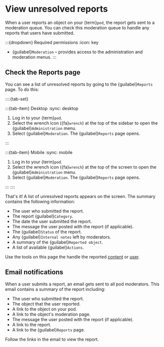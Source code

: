 # View unresolved reports

When a user reports an object on your {term}`pod`, the report gets sent to a moderation queue. You can check this moderation queue to handle any reports that users have submitted.

:::{dropdown} Required permissions
:icon: key

- {guilabel}`Moderation` – provides access to the administration and moderation menus.
:::

## Check the Reports page

You can see a list of unresolved reports by going to the {guilabel}`Reports` page. To do this:

::::{tab-set}

:::{tab-item} Desktop
:sync: desktop

1. Log in to your {term}`pod`.
2. Select the wrench icon ({fa}`wrench`) at the top of the sidebar to open the {guilabel}`Administration` menu.
3. Select {guilabel}`Moderation`. The {guilabel}`Reports` page opens.

:::

:::{tab-item} Mobile
:sync: mobile

1. Log in to your {term}`pod`.
2. Select the wrench icon ({fa}`wrench`) at the top of the screen to open the {guilabel}`Administration` menu.
3. Select {guilabel}`Moderation`. The {guilabel}`Reports` page opens.

:::
::::

That's it! A list of unresolved reports appears on the screen. The summary contains the following information:

- The user who submitted the report.
- The report {guilabel}`Category`.
- The date the user submitted the report.
- The message the user posted with the report (if applicable).
- The {guilabel}`Status` of the report.
- Any {guilabel}`Internal notes` left by moderators.
- A summary of the {guilabel}`Reported object`.
- A list of available {guilabel}`Actions`.

Use the tools on this page the handle the reported [content](handle_content.md) or [user](handle_users.md).

## Email notifications

When a user submits a report, an email gets sent to all pod moderators. This email contains a summary of the report including:

- The user who submitted the report.
- The object that the user reported.
- A link to the object on your pod.
- A link to the object's moderation page.
- The message the user posted with the report (if applicable).
- A link to the report.
- A link to the {guilabel}`Reports` page.

Follow the links in the email to view the report.
